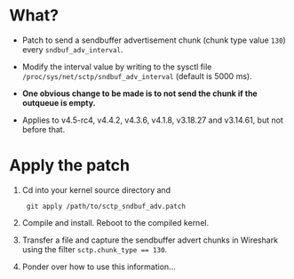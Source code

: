 # What?

- Patch to send a sendbuffer advertisement chunk (chunk type value `130`)
  every `sndbuf_adv_interval`.

- Modify the interval value by writing to the sysctl file
  `/proc/sys/net/sctp/sndbuf_adv_interval` (default is 5000 ms).

- **One obvious change to be made is to not send the chunk if the outqueue is
  empty.**

- Applies to v4.5-rc4, v4.4.2, v4.3.6, v4.1.8, v3.18.27 and v3.14.61, but not
  before that.

# Apply the patch

1. Cd into your kernel source directory and

        git apply /path/to/sctp_sndbuf_adv.patch

2. Compile and install. Reboot to the compiled kernel.

3. Transfer a file and capture the sendbuffer advert chunks in Wireshark
   using the filter `sctp.chunk_type == 130`.

4. Ponder over how to use this information...
